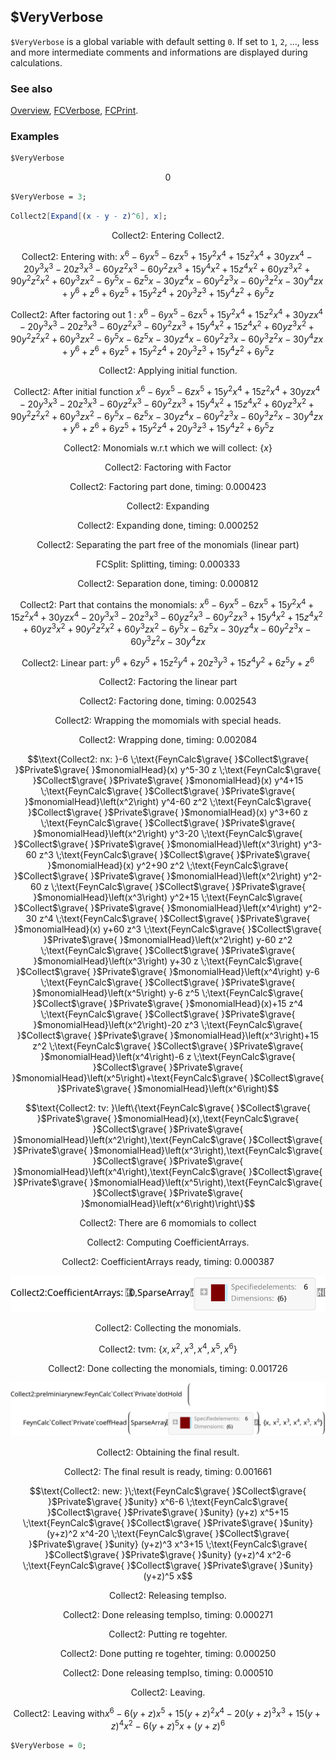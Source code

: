 ## $VeryVerbose

`$VeryVerbose` is a global variable with default setting `0`. If set to `1`, `2`, ..., less and more intermediate comments and informations are displayed during calculations.

### See also

[Overview](Extra/FeynCalc.md), [FCVerbose](FCVerbose.md), [FCPrint](FCPrint.md).

### Examples

```mathematica
$VeryVerbose
```

$$0$$

```mathematica
$VeryVerbose = 3;
```

```mathematica
Collect2[Expand[(x - y - z)^6], x];
```

$$\text{Collect2: Entering Collect2.}$$

$$\text{Collect2: Entering with: }x^6-6 y x^5-6 z x^5+15 y^2 x^4+15 z^2 x^4+30 y z x^4-20 y^3 x^3-20 z^3 x^3-60 y z^2 x^3-60 y^2 z x^3+15 y^4 x^2+15 z^4 x^2+60 y z^3 x^2+90 y^2 z^2 x^2+60 y^3 z x^2-6 y^5 x-6 z^5 x-30 y z^4 x-60 y^2 z^3 x-60 y^3 z^2 x-30 y^4 z x+y^6+z^6+6 y z^5+15 y^2 z^4+20 y^3 z^3+15 y^4 z^2+6 y^5 z$$

$$\text{Collect2: After factoring out }1\text{ : }x^6-6 y x^5-6 z x^5+15 y^2 x^4+15 z^2 x^4+30 y z x^4-20 y^3 x^3-20 z^3 x^3-60 y z^2 x^3-60 y^2 z x^3+15 y^4 x^2+15 z^4 x^2+60 y z^3 x^2+90 y^2 z^2 x^2+60 y^3 z x^2-6 y^5 x-6 z^5 x-30 y z^4 x-60 y^2 z^3 x-60 y^3 z^2 x-30 y^4 z x+y^6+z^6+6 y z^5+15 y^2 z^4+20 y^3 z^3+15 y^4 z^2+6 y^5 z$$

$$\text{Collect2: Applying initial function.}$$

$$\text{Collect2: After initial function }x^6-6 y x^5-6 z x^5+15 y^2 x^4+15 z^2 x^4+30 y z x^4-20 y^3 x^3-20 z^3 x^3-60 y z^2 x^3-60 y^2 z x^3+15 y^4 x^2+15 z^4 x^2+60 y z^3 x^2+90 y^2 z^2 x^2+60 y^3 z x^2-6 y^5 x-6 z^5 x-30 y z^4 x-60 y^2 z^3 x-60 y^3 z^2 x-30 y^4 z x+y^6+z^6+6 y z^5+15 y^2 z^4+20 y^3 z^3+15 y^4 z^2+6 y^5 z$$

$$\text{Collect2: Monomials w.r.t which we will collect: }\{x\}$$

$$\text{Collect2: Factoring with}\;\text{Factor}$$

$$\text{Collect2: Factoring part done, timing: }0.000423$$

$$\text{Collect2: Expanding}$$

$$\text{Collect2: Expanding done, timing: }0.000252$$

$$\text{Collect2: Separating the part free of the monomials (linear part)}$$

$$\text{FCSplit: Splitting, timing: }0.000333$$

$$\text{Collect2: Separation done, timing: }0.000812$$

$$\text{Collect2: Part that contains the monomials: }x^6-6 y x^5-6 z x^5+15 y^2 x^4+15 z^2 x^4+30 y z x^4-20 y^3 x^3-20 z^3 x^3-60 y z^2 x^3-60 y^2 z x^3+15 y^4 x^2+15 z^4 x^2+60 y z^3 x^2+90 y^2 z^2 x^2+60 y^3 z x^2-6 y^5 x-6 z^5 x-30 y z^4 x-60 y^2 z^3 x-60 y^3 z^2 x-30 y^4 z x$$

$$\text{Collect2: Linear part: }y^6+6 z y^5+15 z^2 y^4+20 z^3 y^3+15 z^4 y^2+6 z^5 y+z^6$$

$$\text{Collect2: Factoring the linear part}$$

$$\text{Collect2: Factoring done, timing: }0.002543$$

$$\text{Collect2: Wrapping the momomials with special heads.}$$

$$\text{Collect2: Wrapping done, timing: }0.002084$$

$$\text{Collect2: nx: }-6 \;\text{FeynCalc$\grave{ }$Collect$\grave{ }$Private$\grave{ }$monomialHead}(x) y^5-30 z \;\text{FeynCalc$\grave{ }$Collect$\grave{ }$Private$\grave{ }$monomialHead}(x) y^4+15 \;\text{FeynCalc$\grave{ }$Collect$\grave{ }$Private$\grave{ }$monomialHead}\left(x^2\right) y^4-60 z^2 \;\text{FeynCalc$\grave{ }$Collect$\grave{ }$Private$\grave{ }$monomialHead}(x) y^3+60 z \;\text{FeynCalc$\grave{ }$Collect$\grave{ }$Private$\grave{ }$monomialHead}\left(x^2\right) y^3-20 \;\text{FeynCalc$\grave{ }$Collect$\grave{ }$Private$\grave{ }$monomialHead}\left(x^3\right) y^3-60 z^3 \;\text{FeynCalc$\grave{ }$Collect$\grave{ }$Private$\grave{ }$monomialHead}(x) y^2+90 z^2 \;\text{FeynCalc$\grave{ }$Collect$\grave{ }$Private$\grave{ }$monomialHead}\left(x^2\right) y^2-60 z \;\text{FeynCalc$\grave{ }$Collect$\grave{ }$Private$\grave{ }$monomialHead}\left(x^3\right) y^2+15 \;\text{FeynCalc$\grave{ }$Collect$\grave{ }$Private$\grave{ }$monomialHead}\left(x^4\right) y^2-30 z^4 \;\text{FeynCalc$\grave{ }$Collect$\grave{ }$Private$\grave{ }$monomialHead}(x) y+60 z^3 \;\text{FeynCalc$\grave{ }$Collect$\grave{ }$Private$\grave{ }$monomialHead}\left(x^2\right) y-60 z^2 \;\text{FeynCalc$\grave{ }$Collect$\grave{ }$Private$\grave{ }$monomialHead}\left(x^3\right) y+30 z \;\text{FeynCalc$\grave{ }$Collect$\grave{ }$Private$\grave{ }$monomialHead}\left(x^4\right) y-6 \;\text{FeynCalc$\grave{ }$Collect$\grave{ }$Private$\grave{ }$monomialHead}\left(x^5\right) y-6 z^5 \;\text{FeynCalc$\grave{ }$Collect$\grave{ }$Private$\grave{ }$monomialHead}(x)+15 z^4 \;\text{FeynCalc$\grave{ }$Collect$\grave{ }$Private$\grave{ }$monomialHead}\left(x^2\right)-20 z^3 \;\text{FeynCalc$\grave{ }$Collect$\grave{ }$Private$\grave{ }$monomialHead}\left(x^3\right)+15 z^2 \;\text{FeynCalc$\grave{ }$Collect$\grave{ }$Private$\grave{ }$monomialHead}\left(x^4\right)-6 z \;\text{FeynCalc$\grave{ }$Collect$\grave{ }$Private$\grave{ }$monomialHead}\left(x^5\right)+\text{FeynCalc$\grave{ }$Collect$\grave{ }$Private$\grave{ }$monomialHead}\left(x^6\right)$$

$$\text{Collect2: tv: }\left\{\text{FeynCalc$\grave{ }$Collect$\grave{ }$Private$\grave{ }$monomialHead}(x),\text{FeynCalc$\grave{ }$Collect$\grave{ }$Private$\grave{ }$monomialHead}\left(x^2\right),\text{FeynCalc$\grave{ }$Collect$\grave{ }$Private$\grave{ }$monomialHead}\left(x^3\right),\text{FeynCalc$\grave{ }$Collect$\grave{ }$Private$\grave{ }$monomialHead}\left(x^4\right),\text{FeynCalc$\grave{ }$Collect$\grave{ }$Private$\grave{ }$monomialHead}\left(x^5\right),\text{FeynCalc$\grave{ }$Collect$\grave{ }$Private$\grave{ }$monomialHead}\left(x^6\right)\right\}$$

$$\text{Collect2: There are }6\text{ momomials to collect}$$

$$\text{Collect2: Computing CoefficientArrays.}$$

$$\text{Collect2: CoefficientArrays ready, timing: }0.000387$$

![1fqy7jqjvvk1u](img/1fqy7jqjvvk1u.svg)

$$\text{Collect2: Collecting the monomials.}$$

$$\text{Collect2: tvm: }\left\{x,x^2,x^3,x^4,x^5,x^6\right\}$$

$$\text{Collect2: Done collecting the monomials, timing: }0.001726$$

![0gyiguncykrsk](img/0gyiguncykrsk.svg)

$$\text{Collect2: Obtaining the final result.}$$

$$\text{Collect2: The final result is ready, timing: }0.001661$$

$$\text{Collect2: new: }\;\text{FeynCalc$\grave{ }$Collect$\grave{ }$Private$\grave{ }$unity} x^6-6 \;\text{FeynCalc$\grave{ }$Collect$\grave{ }$Private$\grave{ }$unity} (y+z) x^5+15 \;\text{FeynCalc$\grave{ }$Collect$\grave{ }$Private$\grave{ }$unity} (y+z)^2 x^4-20 \;\text{FeynCalc$\grave{ }$Collect$\grave{ }$Private$\grave{ }$unity} (y+z)^3 x^3+15 \;\text{FeynCalc$\grave{ }$Collect$\grave{ }$Private$\grave{ }$unity} (y+z)^4 x^2-6 \;\text{FeynCalc$\grave{ }$Collect$\grave{ }$Private$\grave{ }$unity} (y+z)^5 x$$

$$\text{Collect2: Releasing tempIso.}$$

$$\text{Collect2: Done releasing tempIso, timing: }0.000271$$

$$\text{Collect2: Putting re togehter.}$$

$$\text{Collect2: Done putting re togehter, timing: }0.000250$$

$$\text{Collect2: Done releasing tempIso, timing: }0.000510$$

$$\text{Collect2: Leaving.}$$

$$\text{Collect2: Leaving with}x^6-6 (y+z) x^5+15 (y+z)^2 x^4-20 (y+z)^3 x^3+15 (y+z)^4 x^2-6 (y+z)^5 x+(y+z)^6$$

```mathematica
$VeryVerbose = 0;
```